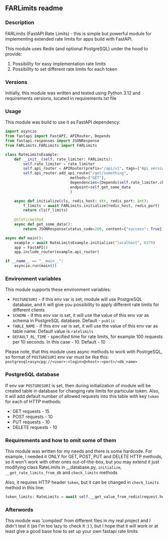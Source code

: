 ## FARLimits readme
### Description
FARLimits (FastAPI Rate Limits) - this is simple but powerful module for
implementing extended rate limits for apps build with FastAPI.

This module uses Redis (and optional PostgreSQL) under the hood to provide:
1. Possibility for easy implementation rate limits
2. Possibility to set different rate limits for each token

### Versions
Initially, this module was written and tested using Python 3.12
and requirements versions, located in requirements.txt file

### Usage
This module was build to use it as FastAPI dependency:

```python
import asyncio
from fastapi import FastAPI, APIRouter, Depends
from fastapi.responses import JSONResponse
from FARLimits.FARLimits import FARLimits

class RateLimitsExample:
    def __init__(self, rate_limiter: FARLimits):
        self.rate_limiter = rate_limiter
        self.api_router = APIRouter(prefix="/api/v1", tags=["Api version 1"])
        self.api_router.add_api_route("/get/something",
                             methods=["GET"],
                             dependencies=[Depends(self.rate_limiter.check_limits)],
                             endpoint=self.get_some_data
                             )

    async def initialize(cls, redis_host: str, redis_port: int):
        f_limits = await FARLimits.initialize(redis_host, redis_port)
        return cls(f_limits)
        
    @staticmethod
    async def get_some_data():
        return JSONResponse(status_code=200, content={"success": True})

async def main():
    example = await RateLimitsExample.initialize("localhost", 6379)
    app = FastAPI()
    app.include_router(example.api_router)

if __name__ == "__main__":
    asyncio.run(main())
```

### Environment variables
This module supports these environment variables:
* `POSTGRESURI` - if this env var is set, module will use PostgreSQL database, and it will give you possibility to apply different rate limits for different clients
* `SCHEMA` - if this env var is set, it will use the value of this env var as schema in PostgreSQL database. Default - `public`
* `TABLE_NAME` - if this env var is set, it will use the value of this env var as table name. Default value is `ratelimits`
* `DEFAULT_RL_TIME` - specified time for rate limits, for example 100 requests per 10 seconds. In this case - 10. Default - 10

Please note, that this module uses async methods to work with PostrgeSQL, so format of
`POSTGRESURI` env var must be like this: `postgresql+asyncpg://<user>:<login>@<host>:<port>/<db_name>`

### PostgreSQL database
If env var `POSTGRESURI` is set, then during initialization of module
will be created table in database for changing rate limits for particular
token. Also, it will add default number of allowed requests into this table with key `token`
for each of HTTP methods:
* GET requests - 15
* POST requests - 10
* PUT requests - 10
* DELETE requests - 10

### Requirements and how to omit some of them
This module was written for my needs and there is some hardcode.
For example, I needed it ONLY for GET, POST, PUT and DELETE HTTP
methods, so it won't work with other ones out-of-the-box,
but you may extend it just modifying class RateLimits in __database.py,
`initialize`, `__get_rate_limits_from_db` and `check_limits` methods

Also, it requires HTTP header `token`, but it can be changed in `check_limits` method in this line:
```python
token_limits: RateLimits = await self.__get_value_from_redis(request.headers.get('token'))
```

### Afterwords
This module was 'compiled' from different files in my real project and I didn't test it
(as I'm too lazy to check it :) ),
but I hope that it will work or at least give a good base how to set up your own fastapi rate limits
